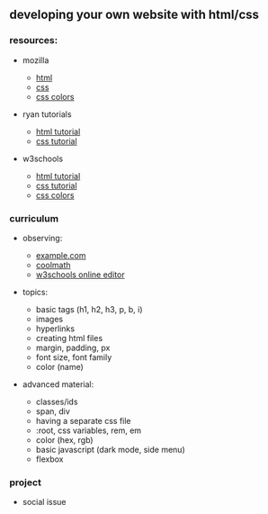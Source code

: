 ## developing your own website with html/css

### resources:
- mozilla
	- [html](https://developer.mozilla.org/en-US/docs/Web/HTML)
	- [css](https://developer.mozilla.org/en-US/docs/Web/CSS)
	- [css colors](https://developer.mozilla.org/en-US/docs/Web/CSS/color_value#colors_table)

- ryan tutorials
	- [html tutorial](https://ryanstutorials.net/html-tutorial/)
	- [css tutorial](https://ryanstutorials.net/css-tutorial/)

- w3schools
	- [html tutorial](https://www.w3schools.com/html/default.asp)
	- [css tutorial](https://www.w3schools.com/css/default.asp)
	- [css colors](https://www.w3schools.com/cssref/css_colors.asp)

### curriculum
- observing:
	- [example.com](http://example.com/)
	- [coolmath](https://www.coolmath.com/)
	- [w3schools online editor](https://www.w3schools.com/tryit/tryit.asp?filename=tryhtml_default)

- topics:
	- basic tags (h1, h2, h3, p, b, i)
	- images
	- hyperlinks
	- creating html files
	- margin, padding, px
	- font size, font family
	- color (name)

- advanced material:
	- classes/ids
	- span, div
	- having a separate css file
	- :root, css variables, rem, em
	- color (hex, rgb)
	- basic javascript (dark mode, side menu)
	- flexbox

### project
- social issue
